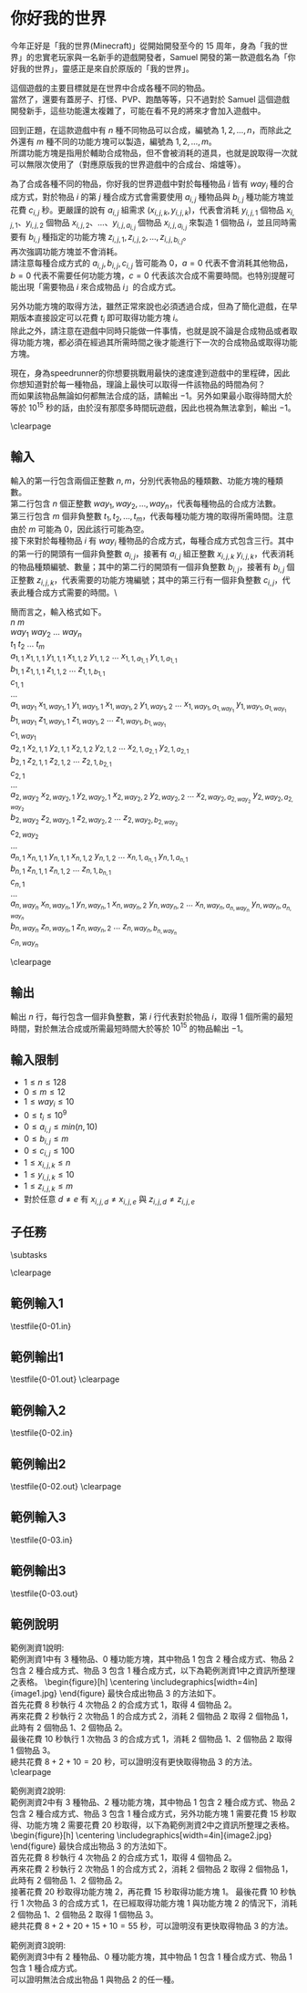 # 你好我的世界

今年正好是「我的世界(Minecraft)」從開始開發至今的 15 周年，身為「我的世界」的忠實老玩家與一名新手的遊戲開發者，Samuel 開發的第一款遊戲名為「你好我的世界」，靈感正是來自於原版的「我的世界」。

這個遊戲的主要目標就是在世界中合成各種不同的物品。\
當然了，還要有蓋房子、打怪、PVP、跑酷等等，只不過對於 Samuel 這個遊戲開發新手，這些功能還太複雜了，可能在看不見的將來才會加入遊戲中。

回到正題，在這款遊戲中有 $n$ 種不同物品可以合成，編號為 $1,2,...,n$，而除此之外還有 $m$ 種不同的功能方塊可以製造，編號為 $1,2,...,m$。\
所謂功能方塊是指用於輔助合成物品，但不會被消耗的道具，也就是說取得一次就可以無限次使用了（對應原版我的世界遊戲中的合成台、熔爐等）。

為了合成各種不同的物品，你好我的世界遊戲中對於每種物品 $i$ 皆有 $way_i$ 種的合成方式，對於物品 $i$ 的第 $j$ 種合成方式會需要使用 $a_{i,j}$ 種物品與 $b_{i,j}$ 種功能方塊並花費 $c_{i,j}$ 秒。更嚴謹的說有 $a_{i,j}$ 組需求 $(x_{i,j,k},y_{i,j,k})$，代表會消耗 $y_{i,j,1}$ 個物品 $x_{i,j,1}$、$y_{i,j,2}$ 個物品 $x_{i,j,2}$、...、$y_{i,j,a_{i,j}}$ 個物品 $x_{i,j,a_{i,j}}$ 來製造 $1$ 個物品 $i$，並且同時需要有 $b_{i,j}$ 種指定的功能方塊 $z_{i,j,1},z_{i,j,2},...,z_{i,j,b_{i,j}}$。\
再次強調功能方塊並不會消耗。\
請注意每種合成方式的 $a_{i,j},b_{i,j},c_{i,j}$ 皆可能為 $0$，$a=0$ 代表不會消耗其他物品，$b=0$ 代表不需要任何功能方塊，$c=0$ 代表該次合成不需要時間。也特別提醒可能出現「需要物品 $i$ 來合成物品 $i$」的合成方式。

另外功能方塊的取得方法，雖然正常來說也必須透過合成，但為了簡化遊戲，在早期版本直接設定可以花費 $t_i$ 即可取得功能方塊 $i$。\
除此之外，請注意在遊戲中同時只能做一件事情，也就是說不論是合成物品或者取得功能方塊，都必須在經過其所需時間之後才能進行下一次的合成物品或取得功能方塊。

現在，身為speedrunner的你想要挑戰用最快的速度達到遊戲中的里程碑，因此你想知道對於每一種物品，理論上最快可以取得一件該物品的時間為何？\
而如果該物品無論如何都無法合成的話，請輸出 $-1$。另外如果最小取得時間大於等於 $10^{15}$ 秒的話，由於沒有那麼多時間玩遊戲，因此也視為無法拿到，輸出 $-1$。

\clearpage

## 輸入
輸入的第一行包含兩個正整數 $n,m$，分別代表物品的種類數、功能方塊的種類數。\
第二行包含 $n$ 個正整數 $way_1,way_2,...,way_n$，代表每種物品的合成方法數。\
第三行包含 $m$ 個非負整數 $t_1,t_2,...,t_m$，代表每種功能方塊的取得所需時間。注意由於 $m$ 可能為 $0$，因此該行可能為空。\
接下來對於每種物品 $i$ 有 $way_i$ 種物品的合成方式，每種合成方式包含三行。其中的第一行的開頭有一個非負整數 $a_{i,j}$，接著有 $a_{i,j}$ 組正整數 $x_{i,j,k}$ $y_{i,j,k}$，代表消耗的物品種類編號、數量；其中的第二行的開頭有一個非負整數 $b_{i,j}$，接著有 $b_{i,j}$ 個正整數 $z_{i,j,k}$，代表需要的功能方塊編號；其中的第三行有一個非負整數 $c_{i,j}$，代表此種合成方式需要的時間。\

簡而言之，輸入格式如下。\
$n$ $m$\
$way_1$ $way_2$ ... $way_n$\
$t_1$ $t_2$ ... $t_m$\
$a_{1,1}$ $x_{1,1,1}$ $y_{1,1,1}$ $x_{1,1,2}$ $y_{1,1,2}$ ... $x_{1,1,a_{1,1}}$ $y_{1,1,a_{1,1}}$\
$b_{1,1}$ $z_{1,1,1}$ $z_{1,1,2}$ ... $z_{1,1,b_{1,1}}$\
$c_{1,1}$\
...\
$a_{1,way_1}$ $x_{1,way_1,1}$ $y_{1,way_1,1}$ $x_{1,way_1,2}$ $y_{1,way_1,2}$ ... $x_{1,way_1,a_{1,way_1}}$ $y_{1,way_1,a_{1,way_1}}$\
$b_{1,way_1}$ $z_{1,way_1,1}$ $z_{1,way_1,2}$ ... $z_{1,way_1,b_{1,way_1}}$\
$c_{1,way_1}$\
$a_{2,1}$ $x_{2,1,1}$ $y_{2,1,1}$ $x_{2,1,2}$ $y_{2,1,2}$ ... $x_{2,1,a_{2,1}}$ $y_{2,1,a_{2,1}}$\
$b_{2,1}$ $z_{2,1,1}$ $z_{2,1,2}$ ... $z_{2,1,b_{2,1}}$\
$c_{2,1}$\
...\
$a_{2,way_2}$ $x_{2,way_2,1}$ $y_{2,way_2,1}$ $x_{2,way_2,2}$ $y_{2,way_2,2}$ ... $x_{2,way_2,a_{2,way_2}}$ $y_{2,way_2,a_{2,way_2}}$\
$b_{2,way_2}$ $z_{2,way_2,1}$ $z_{2,way_2,2}$ ... $z_{2,way_2,b_{2,way_2}}$\
$c_{2,way_2}$\
...\
$a_{n,1}$ $x_{n,1,1}$ $y_{n,1,1}$ $x_{n,1,2}$ $y_{n,1,2}$ ... $x_{n,1,a_{n,1}}$ $y_{n,1,a_{n,1}}$\
$b_{n,1}$ $z_{n,1,1}$ $z_{n,1,2}$ ... $z_{n,1,b_{n,1}}$\
$c_{n,1}$\
...\
$a_{n,way_n}$ $x_{n,way_n,1}$ $y_{n,way_n,1}$ $x_{n,way_n,2}$ $y_{n,way_n,2}$ ... $x_{n,way_n,a_{n,way_n}}$ $y_{n,way_n,a_{n,way_n}}$\
$b_{n,way_n}$ $z_{n,way_n,1}$ $z_{n,way_n,2}$ ... $z_{n,way_n,b_{n,way_n}}$\
$c_{n,way_n}$

\clearpage

## 輸出
輸出 $n$ 行，每行包含一個非負整數，第 $i$ 行代表對於物品 $i$，取得 $1$ 個所需的最短時間，對於無法合成或所需最短時間大於等於 $10^{15}$ 的物品輸出 $-1$。

## 輸入限制
 - $1\le n\le 128$
 - $0\le m\le 12$
 - $1\le way_i\le 10$
 - $0\le t_i\le 10^9$
 - $0\le a_{i,j}\le min(n,10)$
 - $0\le b_{i,j}\le m$
 - $0\le c_{i,j}\le 100$
 - $1\le x_{i,j,k}\le n$
 - $1\le y_{i,j,k}\le 10$
 - $1\le z_{i,j,k}\le m$
 - 對於任意 $d\ne e$ 有 $x_{i,j,d}\ne x_{i,j,e}$ 與 $z_{i,j,d}\ne z_{i,j,e}$

## 子任務
\subtasks

\clearpage

## 範例輸入1
\testfile{0-01.in}

## 範例輸出1
\testfile{0-01.out}
\clearpage

## 範例輸入2
\testfile{0-02.in}

## 範例輸出2
\testfile{0-02.out}
\clearpage

## 範例輸入3
\testfile{0-03.in}

## 範例輸出3
\testfile{0-03.out}

## 範例說明
範例測資1說明:\
範例測資1中有 $3$ 種物品、$0$ 種功能方塊，其中物品 $1$ 包含 $2$ 種合成方式、物品 $2$ 包含 $2$ 種合成方式、物品 $3$ 包含 $1$ 種合成方式，以下為範例測資1中之資訊所整理之表格。
\begin{figure}[h]
\centering
\includegraphics[width=4in]{image1.jpg}
\end{figure}
最快合成出物品 $3$ 的方法如下。\
首先花費 $8$ 秒執行 $4$ 次物品 $2$ 的合成方式 $1$，取得 $4$ 個物品 $2$。\
再來花費 $2$ 秒執行 $2$ 次物品 $1$ 的合成方式 $2$，消耗 $2$ 個物品 $2$ 取得 $2$ 個物品 $1$，此時有 $2$ 個物品 $1$、$2$ 個物品 $2$。\
最後花費 $10$ 秒執行 $1$ 次物品 $3$ 的合成方式 $1$，消耗 $2$ 個物品 $1$、$2$ 個物品 $2$ 取得 $1$ 個物品 $3$。\
總共花費 $8+2+10=20$ 秒，可以證明沒有更快取得物品 $3$ 的方法。
\clearpage

範例測資2說明:\
範例測資2中有 $3$ 種物品、$2$ 種功能方塊，其中物品 $1$ 包含 $2$ 種合成方式、物品 $2$ 包含 $2$ 種合成方式、物品 $3$ 包含 $1$ 種合成方式，另外功能方塊 $1$ 需要花費 $15$ 秒取得、功能方塊 $2$ 需要花費 $20$ 秒取得，以下為範例測資2中之資訊所整理之表格。
\begin{figure}[h]
\centering
\includegraphics[width=4in]{image2.jpg}
\end{figure}
最快合成出物品 $3$ 的方法如下。\
首先花費 $8$ 秒執行 $4$ 次物品 $2$ 的合成方式 $1$，取得 $4$ 個物品 $2$。\
再來花費 $2$ 秒執行 $2$ 次物品 $1$ 的合成方式 $2$，消耗 $2$ 個物品 $2$ 取得 $2$ 個物品 $1$，此時有 $2$ 個物品 $1$、$2$ 個物品 $2$。\
接著花費 $20$ 秒取得功能方塊 $2$，再花費 $15$ 秒取得功能方塊 $1$。
最後花費 $10$ 秒執行 $1$ 次物品 $3$ 的合成方式 $1$，在已經取得功能方塊 $1$ 與功能方塊 $2$ 的情況下，消耗 $2$ 個物品 $1$、$2$ 個物品 $2$ 取得 $1$ 個物品 $3$。\
總共花費 $8+2+20+15+10=55$ 秒，可以證明沒有更快取得物品 $3$ 的方法。

範例測資3說明:\
範例測資3中有 $2$ 種物品、$0$ 種功能方塊，其中物品 $1$ 包含 $1$ 種合成方式、物品 $1$ 包含 $1$ 種合成方式。\
可以證明無法合成出物品 $1$ 與物品 $2$ 的任一種。